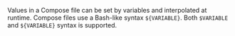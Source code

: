 Values in a Compose file can be set by variables and interpolated at runtime. Compose files use a Bash-like
syntax `${VARIABLE}`. Both `$VARIABLE` and `${VARIABLE}` syntax is supported. 
